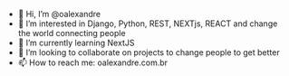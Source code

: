 - 👋 Hi, I’m @oalexandre
- 👀 I’m interested in Django, Python, REST, NEXTjs, REACT and change the world connecting people
- 🌱 I’m currently learning NextJS
- 💞️ I’m looking to collaborate on projects to change people to get better
- 📫 How to reach me: oalexandre.com.br

<!---
oalexandre/oalexandre is a ✨ special ✨ repository because its `README.md` (this file) appears on your GitHub profile.
You can click the Preview link to take a look at your changes.
--->
